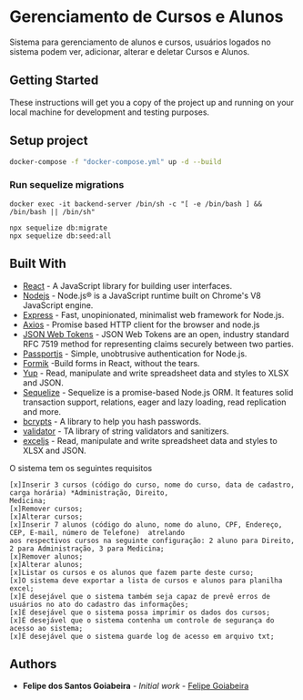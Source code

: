# Gerenciamento de Cursos e Alunos

Sistema para gerenciamento de alunos e cursos, usuários logados no sistema podem ver, adicionar, alterar e deletar Cursos e Alunos.

## Getting Started

These instructions will get you a copy of the project up and running on your local machine for development and testing purposes.



## Setup project

```sh
docker-compose -f "docker-compose.yml" up -d --build
```

### Run sequelize migrations

```
docker exec -it backend-server /bin/sh -c "[ -e /bin/bash ] && /bin/bash || /bin/sh"

npx sequelize db:migrate
npx sequelize db:seed:all

```

## Built With
* [React](https://reactjs.org/) - A JavaScript library for building user interfaces.
* [Nodejs](https://expressjs.com/) - Node.js® is a JavaScript runtime built on Chrome's V8 JavaScript engine.
* [Express](https://expressjs.com/) - Fast, unopinionated, minimalist web framework for Node.js.
* [Axios](https://github.com/axios/axios) - Promise based HTTP client for the browser and node.js
* [JSON Web Tokens](https://jwt.io/) - JSON Web Tokens are an open, industry standard RFC 7519 method for representing claims securely between two parties.
* [Passportjs](https://rometools.github.io/rome/) - Simple, unobtrusive authentication for Node.js.
* [Formik](https://jaredpalmer.com/formik/) -Build forms in React, without the tears.
* [Yup](https://github.com/jquense/yup) - Read, manipulate and write spreadsheet data and styles to XLSX and JSON.
* [Sequelize](https://sequelize.org/) - Sequelize is a promise-based Node.js ORM. It features solid transaction support, relations, eager and lazy loading, read replication and more.
* [bcrypts](https://www.npmjs.com/package/bcrypt) - A library to help you hash passwords. 
* [validator](https://www.mysql.com/) - TA library of string validators and sanitizers.
* [exceljs](https://www.npmjs.com/package/exceljs) - Read, manipulate and write spreadsheet data and styles to XLSX and JSON.


<!-- ## Requesitos do Sistema -->
 
 O sistema tem os seguintes requisitos 
 
    [x]Inserir 3 cursos (código do curso, nome do curso, data de cadastro, carga horária) *Administração, Direito,
    Medicina;
    [x]Remover cursos;
    [x]Alterar cursos;
    [x]Inserir 7 alunos (código do aluno, nome do aluno, CPF, Endereço, CEP, E-mail, número de Telefone)  atrelando
    aos respectivos cursos na seguinte configuração: 2 aluno para Direito, 2 para Administração, 3 para Medicina;
    [x]Remover alunos;
    [x]Alterar alunos;
    [x]Listar os cursos e os alunos que fazem parte deste curso;
    [x]O sistema deve exportar a lista de cursos e alunos para planilha excel;
    [x]É desejável que o sistema também seja capaz de prevê erros de usuários no ato do cadastro das informações;
    [x]É desejável que o sistema possa imprimir os dados dos cursos;
    [x]É desejável que o sistema contenha um controle de segurança do acesso ao sistema;
    [x]É desejável que o sistema guarde log de acesso em arquivo txt;
    
## Authors

* **Felipe dos Santos Goiabeira** - *Initial work* - [Felipe Goiabeira](https://github.com/felipestgoiabeira)



